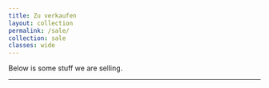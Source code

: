 ```yaml
---
title: Zu verkaufen
layout: collection
permalink: /sale/
collection: sale
classes: wide
---
```


Below is some stuff we are selling.

<hr>
